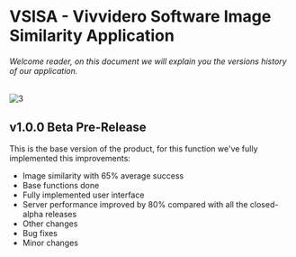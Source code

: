 # VSISA - Vivvidero Software Image Similarity Application


###### Welcome reader, on this document we will explain you the versions history of our application.

![3](https://user-images.githubusercontent.com/63880943/164874110-07a91790-8b09-4402-8dca-7681b60eb647.jpg)

## v1.0.0 Beta Pre-Release

This is the base version of the product, for this function we've fully implemented this improvements:

  - Image similarity with 65% average success
  - Base functions done 
  - Fully implemented user interface
  - Server performance improved by 80% compared with all the closed-alpha releases
  - Other changes
  - Bug fixes
  - Minor changes
    
  
  


 


